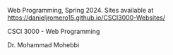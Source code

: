 Web Programming, Spring 2024. Sites available at https://danieljromero15.github.io/CSCI3000-Websites/

CSCI 3000 - Web Programming

Dr. Mohammad Mohebbi
